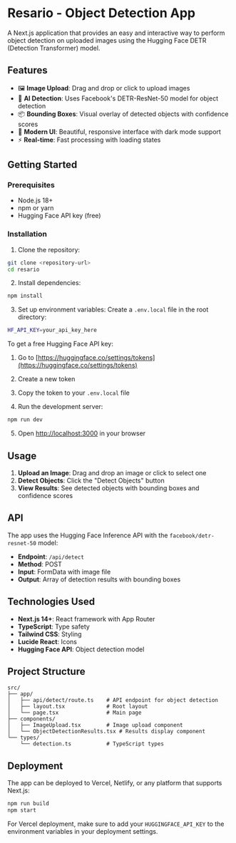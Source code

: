 # Resario - Object Detection App

A Next.js application that provides an easy and interactive way to perform object detection on uploaded images using the Hugging Face DETR (Detection Transformer) model.

## Features

- 🖼️ **Image Upload**: Drag and drop or click to upload images
- 🤖 **AI Detection**: Uses Facebook's DETR-ResNet-50 model for object detection
- 📦 **Bounding Boxes**: Visual overlay of detected objects with confidence scores
- 🎨 **Modern UI**: Beautiful, responsive interface with dark mode support
- ⚡ **Real-time**: Fast processing with loading states

## Getting Started

### Prerequisites

- Node.js 18+
- npm or yarn
- Hugging Face API key (free)

### Installation

1. Clone the repository:

```bash
git clone <repository-url>
cd resario
```

2. Install dependencies:

```bash
npm install
```

3. Set up environment variables:
   Create a `.env.local` file in the root directory:

```bash
HF_API_KEY=your_api_key_here
```

To get a free Hugging Face API key:

1. Go to [https://huggingface.co/settings/tokens](https://huggingface.co/settings/tokens)
2. Create a new token
3. Copy the token to your `.env.local` file

4. Run the development server:

```bash
npm run dev
```

5. Open [http://localhost:3000](http://localhost:3000) in your browser

## Usage

1. **Upload an Image**: Drag and drop an image or click to select one
2. **Detect Objects**: Click the "Detect Objects" button
3. **View Results**: See detected objects with bounding boxes and confidence scores

## API

The app uses the Hugging Face Inference API with the `facebook/detr-resnet-50` model:

- **Endpoint**: `/api/detect`
- **Method**: POST
- **Input**: FormData with image file
- **Output**: Array of detection results with bounding boxes

## Technologies Used

- **Next.js 14+**: React framework with App Router
- **TypeScript**: Type safety
- **Tailwind CSS**: Styling
- **Lucide React**: Icons
- **Hugging Face API**: Object detection model

## Project Structure

```
src/
├── app/
│   ├── api/detect/route.ts    # API endpoint for object detection
│   ├── layout.tsx             # Root layout
│   └── page.tsx               # Main page
├── components/
│   ├── ImageUpload.tsx        # Image upload component
│   └── ObjectDetectionResults.tsx # Results display component
└── types/
    └── detection.ts           # TypeScript types
```

## Deployment

The app can be deployed to Vercel, Netlify, or any platform that supports Next.js:

```bash
npm run build
npm start
```

For Vercel deployment, make sure to add your `HUGGINGFACE_API_KEY` to the environment variables in your deployment settings.

